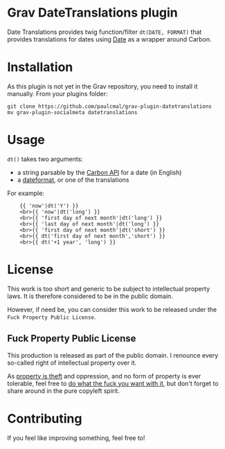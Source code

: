 # Grav DateTranslations plugin

Date Translations provides twig function/filter `dt(DATE, FORMAT)` that provides translations for dates using [Date](https://github.com/jenssegers/date) as a wrapper around Carbon.

# Installation

As this plugin is not yet in the Grav repository, you need to install it manually. From your plugins folder:
```
git clone https://github.com/paulcmal/grav-plugin-datetranslations
mv grav-plugin-socialmeta datetranslations
```

# Usage

`dt()` takes two arguments:
- a string parsable by the [Carbon API](https://github.com/briannesbitt/Carbon) for a date (in English)
- a [dateformat](http://php.net/manual/fr/function.date.php), or one of the translations

For example:
```
    {{ 'now'|dt('Y') }}
    <br>{{ 'now'|dt('long') }}
    <br>{{ 'first day of next month'|dt('long') }}
    <br>{{ 'last day of next month'|dt('long') }}
    <br>{{ 'first day of next month'|dt('short') }}
    <br>{{ dt('first day of next month','short') }}
    <br>{{ dt('+1 year', 'long') }}
```

# License

This work is too short and generic to be subject to intellectual property laws. It is therefore considered to be in the public domain.

However, if need be, you can consider this work to be released under the `Fuck Property Public License`.

## Fuck Property Public License

This production is released as part of the public domain. I renounce every so-called right of intellectual property over it.

As [property is theft](https://propertyistheft.wordpress.com/what-i-believe-in/property-is-theft/) and oppression, and no form of property is ever tolerable, feel free to [do what the fuck you want with it](http://www.wtfpl.net/), but don't forget to share around in the pure copyleft spirit.

# Contributing

If you feel like improving something, feel free to!
